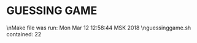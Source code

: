 # GUESSING GAME
\nMake file was run: 
Mon Mar 12 12:58:44 MSK 2018
\nguessinggame.sh contained: 
      22
